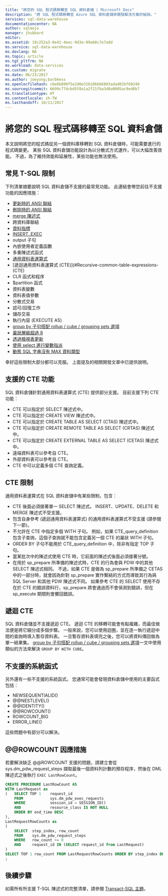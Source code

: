 ```yaml
---
title: "將您的 SQL 程式碼移轉至 SQL 資料倉儲 | Microsoft Docs"
description: "將 SQL 程式碼移轉至 Azure SQL 資料倉儲來開發解決方案的秘訣。"
services: sql-data-warehouse
documentationcenter: NA
author: sqlmojo
manager: jhubbard
editor: 
ms.assetid: 19c252a3-0e41-4eec-9d3e-09a68c7e7add
ms.service: sql-data-warehouse
ms.devlang: NA
ms.topic: article
ms.tgt_pltfrm: NA
ms.workload: data-services
ms.custom: migrate
ms.date: 06/23/2017
ms.author: joeyong;barbkess
ms.openlocfilehash: c6e6b890f5e2d0e31b10bbb6803adad02bf60248
ms.sourcegitcommit: 6699c77dcbd5f8a1a2f21fba3d0a0005ac9ed6b7
ms.translationtype: HT
ms.contentlocale: zh-TW
ms.lasthandoff: 10/11/2017
---
```

# <a name="migrate-your-sql-code-to-sql-data-warehouse"></a>將您的 SQL 程式碼移轉至 SQL 資料倉儲
本文說明將您的程式碼從另一個資料庫移轉到 SQL 資料倉儲時，可能需要進行的程式碼變更。 某些 SQL 資料倉儲功能設計為以分散式方式運作，可以大幅改善效能。 不過，為了維持效能和延展性，某些功能也無法使用。

## <a name="common-t-sql-limitations"></a>常見 T-SQL 限制
下列清單摘要說明 SQL 資料倉儲不支援的最常見功能。 此連結會帶您前往不支援功能的因應措施：

* [更新時的 ANSI 聯結][ANSI joins on updates]
* [刪除時的 ANSI 聯結][ANSI joins on deletes]
* [merge 陳述式][merge statement]
* 跨資料庫聯結
* [資料指標][cursors]
* [INSERT..EXEC][INSERT..EXEC]
* output 子句
* 內嵌使用者定義函數
* 多重陳述式函式
* [通用資料表運算式](#Common-table-expressions)
* [遞迴通用資料表運算式 (CTE)](#Recursive-common-table-expressions-(CTE)
* CLR 函式和程序
* $partition 函式
* 資料表變數
* 資料表值參數
* 分散式交易
* 認可/回復工作
* 儲存交易
* 執行內容 (EXECUTE AS)
* [group by 子句搭配 rollup / cube / grouping sets 選項][group by clause with rollup / cube / grouping sets options]
* [巢狀層級超過 8][nesting levels beyond 8]
* [透過檢視表更新][updating through views]
* [使用 select 進行變數指派][use of select for variable assignment]
* [動態 SQL 字串沒有 MAX 資料類型][no MAX data type for dynamic SQL strings]

幸好這些限制大部分都可以克服。 上面提及的相關開發文章中已提供說明。

## <a name="supported-cte-features"></a>支援的 CTE 功能
SQL 資料倉儲針對通用資料表運算式 (CTE) 提供部分支援。  目前支援下列 CTE 功能：

* CTE 可以指定於 SELECT 陳述式中。
* CTE 可以指定於 CREATE VIEW 陳述式中。
* CTE 可以指定於 CREATE TABLE AS SELECT (CTAS) 陳述式中。
* CTE 可以指定於 CREATE REMOTE TABLE AS SELECT (CRTAS) 陳述式中。
* CTE 可以指定於 CREATE EXTERNAL TABLE AS SELECT (CETAS) 陳述式中。
* 遠端資料表可以參考自 CTE。
* 外部資料表可以參考自 CTE。
* CTE 中可以定義多個 CTE 查詢定義。

## <a name="cte-limitations"></a>CTE 限制
通用資料表運算式在 SQL 資料倉儲中有某些限制，包含：

* CTE 後面必須接著單一 SELECT 陳述式。 INSERT、UPDATE、DELETE 和 MERGE 陳述式不受支援。
* 包含自身參考 (遞迴通用資料表運算式) 的通用資料表運算式不受支援 (請參閱下一節)。
* 不允許在 CTE 中指定多個 WITH 子句。 例如，如果 CTE_query_definition 包含子查詢，這個子查詢就不能包含定義另一個 CTE 的巢狀 WITH 子句。
* ORDER BY 子句不能用於 CTE_query_definition 中，除非有指定 TOP 子句。
* 當某批次中的陳述式使用 CTE 時，它前面的陳述式後面必須接著分號。
* 在用於 sp_prepare 所準備的陳述式時，CTE 的行為會與 PDW 中的其他 SELECT 陳述式相同。 不過，如果 CTE 是做為 sp_prepare 所準備之 CETAS 中的一部分時，就會因為針對 sp_prepare 實作繫結的方式而導致其行為與 SQL Server 和其他 PDW 陳述式不同。 如果參考 CTE 的 SELECT 使用不存在於 CTE 的錯誤資料行，sp_prepare 將會通過而不會偵測到錯誤，但在 sp_execute 期間則會擲回錯誤。

## <a name="recursive-ctes"></a>遞迴 CTE
SQL 資料倉儲並不支援遞迴 CTE。  遞迴 CTE 的移轉可能會有點複雜，而最佳做法便是將它細分成多個步驟。 一般來說，您可以使用迴圈，並在逐一執行遞迴中間的查詢時填入暫存資料表。 一旦暫存資料表填完之後，您可以將資料傳回做為單一結果集。 [group by 子句搭配 rollup / cube / grouping sets 選項][group by clause with rollup / cube / grouping sets options]一文中使用類似的方法來解決 `GROUP BY WITH CUBE`。

## <a name="unsupported-system-functions"></a>不支援的系統函式
另外還有一些不支援的系統函式。 您通常可能會發現資料倉儲中使用的主要函式包括：

* NEWSEQUENTIALID()
* @@NESTLEVEL()
* @@IDENTITY()
* @@ROWCOUNT()
* ROWCOUNT_BIG
* ERROR_LINE()

這些問題中有部分可以解決。

## <a name="rowcount-workaround"></a>@@ROWCOUNT 因應措施
若要解決缺乏 @@ROWCOUNT 支援的問題，請建立會從 sys.dm_pdw_request_steps 擷取最後一個資料列計數的預存程序，然後在 DML 陳述式之後執行 `EXEC LastRowCount`。

```sql
CREATE PROCEDURE LastRowCount AS
WITH LastRequest as 
(   SELECT TOP 1    request_id
    FROM            sys.dm_pdw_exec_requests
    WHERE           session_id = SESSION_ID()
    AND             resource_class IS NOT NULL
    ORDER BY end_time DESC
),
LastRequestRowCounts as
(
    SELECT  step_index, row_count
    FROM    sys.dm_pdw_request_steps
    WHERE   row_count >= 0
    AND     request_id IN (SELECT request_id from LastRequest)
)
SELECT TOP 1 row_count FROM LastRequestRowCounts ORDER BY step_index DESC
;
```

## <a name="next-steps"></a>後續步驟
如需所有所支援 T-SQL 陳述式的完整清單，請參閱 [Transact-SQL 主題][Transact-SQL topics]。

<!--Image references-->

<!--Article references-->
[ANSI joins on updates]: ./sql-data-warehouse-develop-ctas.md#ansi-join-replacement-for-update-statements
[ANSI joins on deletes]: ./sql-data-warehouse-develop-ctas.md#ansi-join-replacement-for-delete-statements
[merge statement]: ./sql-data-warehouse-develop-ctas.md#replace-merge-statements
[INSERT..EXEC]: ./sql-data-warehouse-tables-temporary.md#modularizing-code
[Transact-SQL topics]: ./sql-data-warehouse-reference-tsql-statements.md

[cursors]: ./sql-data-warehouse-develop-loops.md
[group by clause with rollup / cube / grouping sets options]: ./sql-data-warehouse-develop-group-by-options.md
[nesting levels beyond 8]: ./sql-data-warehouse-develop-transactions.md
[updating through views]: ./sql-data-warehouse-develop-views.md
[use of select for variable assignment]: ./sql-data-warehouse-develop-variable-assignment.md
[no MAX data type for dynamic SQL strings]: ./sql-data-warehouse-develop-dynamic-sql.md

<!--MSDN references-->

<!--Other Web references-->
